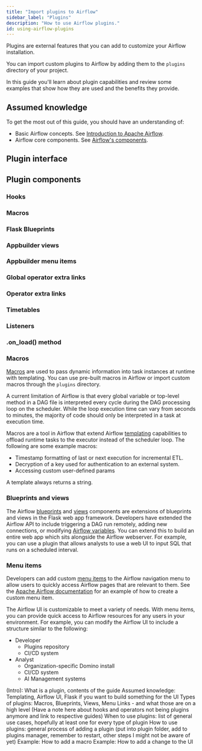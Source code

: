 ```yaml
---
title: "Import plugins to Airflow"
sidebar_label: "Plugins"
description: "How to use Airflow plugins."
id: using-airflow-plugins
---
```


Plugins are external features that you can add to customize your Airflow installation. 

You can import custom plugins to Airflow by adding them to the `plugins` directory of your project. 

In this guide you'll learn about plugin capabilities and review some examples that show how they are used and the benefits they provide.

## Assumed knowledge

To get the most out of this guide, you should have an understanding of:

- Basic Airflow concepts. See [Introduction to Apache Airflow](intro-to-airflow.md).
- Airflow core components. See [Airflow's components](airflow-components.md).

## Plugin interface



## Plugin components


### Hooks

### Macros

### Flask Blueprints

### Appbuilder views

### Appbuilder menu items

### Global operator extra links

### Operator extra links

### Timetables

### Listeners

### .on_load() method



### Macros

[Macros](https://airflow.apache.org/docs/apache-airflow/stable/templates-ref.html#macros) are used to pass dynamic information into task instances at runtime with templating. You can use pre-built macros in Airflow or import custom macros through the `plugins` directory. 

A current limitation of Airflow is that every global variable or top-level method in a DAG file is interpreted every cycle during the DAG processing loop on the scheduler. While the loop execution time can vary from seconds to minutes, the majority of code should only be interpreted in a task at execution time.

Macros are a tool in Airflow that extend Airflow [templating](https://airflow.apache.org/tutorial.html#templating-with-jinja) capabilities to offload runtime tasks to the executor instead of the scheduler loop. The following are some example macros:

- Timestamp formatting of last or next execution for incremental ETL.
- Decryption of a key used for authentication to an external system.
- Accessing custom user-defined params

A template always returns a string.

### Blueprints and views

The Airflow [blueprints](http://flask.pocoo.org/docs/0.12/blueprints/) and [views](http://flask.pocoo.org/docs/0.12/views/) components are extensions of blueprints and views in the Flask web app framework. Developers have extended the Airflow API to include triggering a DAG run remotely, adding new connections, or modifying [Airflow variables](https://airflow.apache.org/docs/apache-airflow/stable/concepts.html). You can extend this to build an entire web app which sits alongside the Airflow webserver. For example, you can use a plugin that allows analysts to use a web UI to input SQL that runs on a scheduled interval.

### Menu items

Developers can add custom [menu items](https://github.com/mik-laj/airflow/blob/10e2a88bdc9668931cebe46deb178ab2315d6e52/airflow/plugins_manager.py#L136 ) to the Airflow navigation menu to allow users to quickly access Airflow pages that are relevant to them. See the [Apache Airflow documentation](https://airflow.apache.org/docs/apache-airflow/stable/plugins.html#example) for an example of how to create a custom menu item. 

The Airflow UI is customizable to meet a variety of needs. With menu items, you can provide quick access to Airflow resources for any users in your environment. For example, you can modify the Airflow UI to include a structure similar to the following:

- Developer
    - Plugins repository
    - CI/CD system
- Analyst
    - Organization-specific Domino install
    - CI/CD system
    - AI Management systems



(Intro): What is a plugin, contents of the guide
Assumed knowledge: Templating, Airflow UI, Flask if you want to build something for the UI
Types of plugins: Macros, Blueprints, Views, Menu Links - and what those are on a high level (Have a note here about hooks and operators not being plugins anymore and link to respective guides)
When to use plugins: list of general use cases, hopefully at least one for every type of plugin
How to use plugins: general process of adding a plugin (put into plugin folder, add to plugins manager, remember to restart, other steps I might not be aware of yet)
Example: How to add a macro
Example: How to add a change to the UI